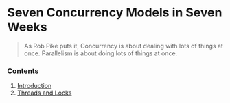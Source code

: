 # Seven Concurrency Models in Seven Weeks
>As Rob Pike puts it, 
  Concurrency is about dealing with lots of things at once. 
  Parallelism is about doing lots of things at once.

### Contents

1. [Introduction](introduction.md)
2. [Threads and Locks](part-1.md)

